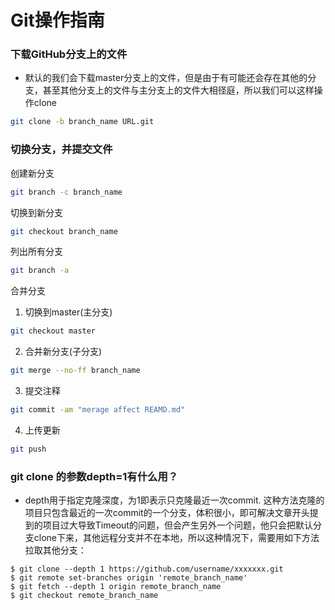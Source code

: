 # Git操作指南

### 下载GitHub分支上的文件
- 默认的我们会下载master分支上的文件，但是由于有可能还会存在其他的分支，甚至其他分支上的文件与主分支上的文件大相径庭，所以我们可以这样操作clone
``` bash
git clone -b branch_name URL.git
```

### 切换分支，并提交文件
创建新分支
``` bash
git branch -c branch_name
```
切换到新分支
``` bash
git checkout branch_name
```
列出所有分支
``` bash
git branch -a
```
合并分支
1. 切换到master(主分支)
``` bash
git checkout master
```
2. 合并新分支(子分支)
``` bash
git merge --no-ff branch_name
```
3. 提交注释
``` bash
git commit -am "merage affect REAMD.md"
```
4. 上传更新
``` bash
git push
```

### git clone 的参数depth=1有什么用？
- depth用于指定克隆深度，为1即表示只克隆最近一次commit.
这种方法克隆的项目只包含最近的一次commit的一个分支，体积很小，即可解决文章开头提到的项目过大导致Timeout的问题，但会产生另外一个问题，他只会把默认分支clone下来，其他远程分支并不在本地，所以这种情况下，需要用如下方法拉取其他分支：
```
$ git clone --depth 1 https://github.com/username/xxxxxxx.git
$ git remote set-branches origin 'remote_branch_name'
$ git fetch --depth 1 origin remote_branch_name
$ git checkout remote_branch_name
```
